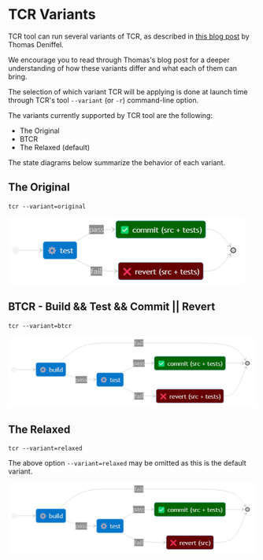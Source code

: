 # TCR Variants

TCR tool can run several variants of TCR, as described in
[this blog post](https://medium.com/@tdeniffel/tcr-variants-test-commit-revert-bf6bd84b17d3)
by Thomas Deniffel.

We encourage you to read through Thomas's blog post for a deeper understanding of how these
variants differ and what each of them can bring.

The selection of which variant TCR will be applying is done at launch time through
TCR's tool `--variant` (or `-r`) command-line option.

The variants currently supported by TCR tool are the following:

- The Original
- BTCR
- The Relaxed (default)

The state diagrams below summarize the behavior of each variant.

## The Original

```shell
tcr --variant=original
```

![TCR Original variant](./variant-original.png)

## BTCR - Build && Test && Commit || Revert

```shell
tcr --variant=btcr
```

![TCR BTCR variant](./variant-btcr.png)

## The Relaxed

```shell
tcr --variant=relaxed
```

The above option `--variant=relaxed` may be omitted as this is the default variant.

![TCR Relaxed variant](./variant-relaxed.png)
